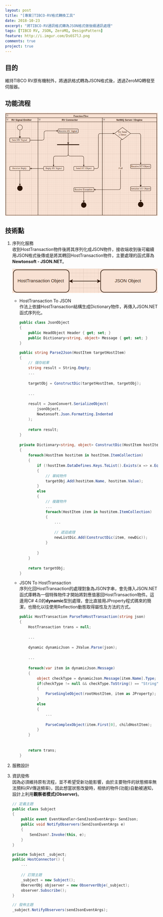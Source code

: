 ```yaml
---
layout: post
title: "[專案]TIBCO-RV格式轉換工具"
date: 2018-10-23
excerpt: "將TIBCO-RV通訊格式轉為JSON格式做後續通訊處理"
tags: [TIBCO RV, JSON, ZeroMQ, DesignPattern]
feature: http://i.imgur.com/Ds6S7lJ.png
comments: true
project: true
---   
```


## 目的   

維持TIBCO RV原有機制外，將通訊格式轉為JSON格式後，透過ZeroMQ轉發至伺服器。  

## 功能流程   

![Function Flow](https://github.com/kisekitw/kisekitw.github.io/blob/master/assets/img/1071028/FunctionFlow.png?raw=true)   

## 技術點   
1. 序列化服務  
   收到HostTransaction物件後將其序列化成JSON物件，接收端收到後可繼續用JSON格式後傳或是將其轉回HostTransaction物件，主要處理的函式庫為**Newtonsoft - JSON.NET**。

   ![Function Flow](https://github.com/kisekitw/kisekitw.github.io/blob/master/assets/img/1071028/seriaze.png?raw=true)   
   
   * HostTransaction To JSON  
      作法上依據HostTransaction結構生成Dictionary物件，再傳入JSON.NET函式序列化。  
      ``` C#
      public class JsonObject
      {
          public HeadObject Header { get; set; }
          public Dictionary<string, object> Message { get; set; }
      }
      ```
      ``` C# 
      public string Parse2Json(HostItem targetHostItem)
      {
          // 儲存結果
          string result = String.Empty;
          ...
          
          targetObj = ConstructDic(targetHostItem, targetObj);

          ...

          result = JsonConvert.SerializeObject(
              jsonObject,
              Newtonsoft.Json.Formatting.Indented
          );

          return result;
      }

      private Dictionary<string, object> ConstructDic(HostItem hostItem, Dictionary<string, object> targetObj)
      {
          foreach(HostItem hostitem in hostItem.ItemCollection)
          {
              if (!hostItem.DataDefines.Keys.ToList().Exists(x => x.Equals(hostitem.Name)))
              {
                  // 單純物件
                  targetObj.Add(hostitem.Name, hostitem.Value);
              }
              else
              {
                  // 複雜物件
                  ...
                  foreach(HostItem item in hostitem.ItemCollection)
                  {
                      ...

                      // 遞迴處理
                      newListDic.Add(ConstructDic(item, newDic));
                  }

              }
          }

          return targetObj;
      }
      ```

   * JSON To HostTransaction   
     序列化回HostTransaction的處理對象為JSON字串，會先傳入JSON.NET函式庫轉為一個特殊物件才開始將對應值塞回HostTransaction物件。這邊用C# 4.0的**dynamic**型別處理，會比直接用JProperty程式碼來的簡潔，也簡化以往使用Reflection動態取得屬性及方法的方式。   

     ``` C#
     public HostTransaction ParseToHostTransaction(string json)
     {
         HostTransaction trans = null;
         
         ...
         
         dynamic dynamicJson = JValue.Parse(json);

         ...

         foreach(var item in dynamicJson.Message)
         {
             object checkType = dynamicJson.Message[item.Name].Type;
             if(checkType != null && checkType.ToString() == "String")
             {
                 ParseSingleObject(rootHostItem, item as JProperty);
             }
             else
             {
                 ...

                 ParseComplexObject(item.First[0], childHostItem);
             }
         }


         return trans;
     }
     ```

2. 服務設計
3. 資訊發佈   
   因為必須維持原有流程，並不希望受新功能影響，由於主要物件的狀態頻率無法預料(RV傳送頻率)，因此想當狀態改變時，相依的物件(功能)自動被通知，設計上利用**觀察者模式(Observer)**。  

    ``` C#
    // 定義主題
    public class Subject
    {
        public event EventHandler<SendJsonEventArgs> SendJson;
        public void NotifyObservers(SendJsonEventArgs e)
        {
            SendJson?.Invoke(this, e);
        }
    }
    ```

    ``` C#
    private Subject _subject;
    public HostConnector() {
        ...  

        // 訂閱主題
        _subject = new Subject();
        OberverObj objserver = new ObserverObje(_subject);
        observer.Subscribe();
    }
    ```
    ``` C#
    // 發佈主題
    _subject.NotifyObservers(sendJsonEventArgs);

    ```



